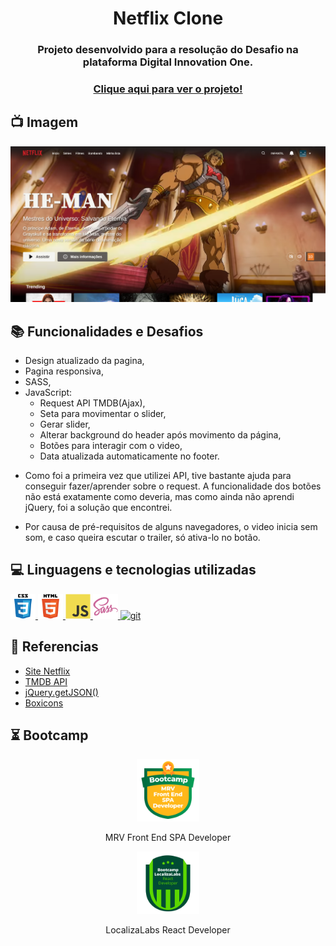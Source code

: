 <h1 align="center">Netflix Clone</h1>
<h3 align="center">Projeto desenvolvido para a resolução do Desafio na plataforma Digital Innovation One.</h3>

<h3 align="center"> 

[Clique aqui para ver o projeto!](https://carolandrade1.github.io/netflix-clone/) </h3>



## 📺 Imagem

![image info](./assets/img/netflixclone.PNG)

## 📚 Funcionalidades e Desafios

  - Design atualizado da pagina,
  - Pagina responsiva,
  - SASS,
  - JavaScript:
    - Request API TMDB(Ajax),
    - Seta para movimentar o slider,
    - Gerar slider,
    - Alterar background do header após movimento da página,
    - Botões para interagir com o video,
    - Data atualizada automaticamente no footer.
 
  * Como foi a primeira vez que utilizei API, tive bastante ajuda para conseguir fazer/aprender sobre o request. A funcionalidade dos botões não está exatamente como deveria, mas como ainda não aprendi jQuery, foi a solução que encontrei.

  * Por causa de pré-requisitos de alguns navegadores, o video inicia sem som, e caso queira escutar o trailer, só ativa-lo no botão.  

## 💻 Linguagens e tecnologias utilizadas

<p align="left"> 
<a href="https://www.w3schools.com/css/" target="_blank"> <img src="https://raw.githubusercontent.com/devicons/devicon/master/icons/css3/css3-original-wordmark.svg" alt="css3" width="40" height="40"/> </a> <a href="https://www.w3.org/html/" target="_blank"> <img src="https://raw.githubusercontent.com/devicons/devicon/master/icons/html5/html5-original-wordmark.svg" alt="html5" width="40" height="40"/> </a> <a href="https://developer.mozilla.org/en-US/docs/Web/JavaScript" target="_blank"> <img src="https://raw.githubusercontent.com/devicons/devicon/master/icons/javascript/javascript-original.svg" alt="javascript" width="40" height="40"/> </a> <a href="https://sass-lang.com" target="_blank"> <img src="https://raw.githubusercontent.com/devicons/devicon/master/icons/sass/sass-original.svg" alt="sass" width="40" height="40"/> </a> <a href="https://git-scm.com/" target="_blank"> <img src="https://www.vectorlogo.zone/logos/git-scm/git-scm-icon.svg" alt="git" width="40" height="40"/> </a> </p>

## 📂 Referencias

  - [Site Netflix](https://www.netflix.com/)
  - [TMDB API](https://www.themoviedb.org/)
  - [jQuery.getJSON()](https://api.jquery.com/jquery.getjson/)
  - [Boxicons](https://boxicons.com/)

## ⏳ Bootcamp 

<p align="center"><img src="./assets/img/bootcampMRV.png" alt="Logo MRV Front End SPA Developer" width="100"/></p>
<p align="center">MRV Front End SPA Developer</p>


<p align="center"><img src="./assets/img/bootcampLocaliza.png" alt="Logo LocalizaLabs React Developer" width="100"/></p>
<p align="center">LocalizaLabs React Developer</p>